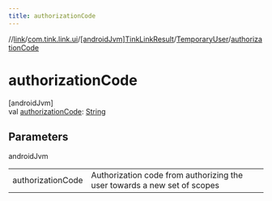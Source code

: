 ```yaml
---
title: authorizationCode
---
```

//[link](../../../../index.html)/[com.tink.link.ui](../../index.html)/[[androidJvm]TinkLinkResult](../index.html)/[TemporaryUser](index.html)/[authorizationCode](authorization-code.html)



# authorizationCode



[androidJvm]\
val [authorizationCode](authorization-code.html): [String](https://kotlinlang.org/api/latest/jvm/stdlib/kotlin/-string/index.html)



## Parameters


androidJvm

| | |
|---|---|
| authorizationCode | Authorization code from authorizing the user towards a new set of scopes |




